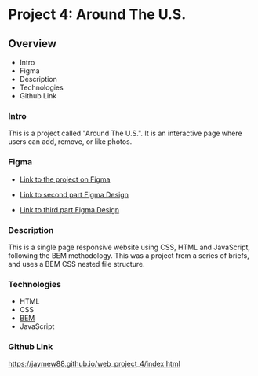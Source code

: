 # Project 4: Around The U.S.

## Overview
* Intro
* Figma
* Description
* Technologies
* Github Link

### Intro

This is a project called "Around The U.S.". It is an interactive page where users can add, remove, or like photos.

### Figma

* [Link to the project on Figma](https://www.figma.com/file/lNsn9aE1Be6bvg9FeAzRXT/Sprint-3-From-Portland-to-Portland-desktop-mobile?node-id=0%3A1)

* [Link to second part Figma Design](https://www.figma.com/file/avLHzpJw2dmU2NaDATZ6CX/Sprint-5%3A-Around-The-U.S.-%2F-desktop-%2B-mobile?node-id=0%3A1)

* [Link to third part Figma Design](https://www.figma.com/file/KUbYgXnYElfzxCbcrlsOCE/Sprint-6%3A-Around-The-U.S.?node-id=0%3A1)

### Description

This is a single page responsive website using CSS, HTML and JavaScript, following the BEM methodology. This was a project from a series of briefs, and uses a BEM CSS nested file structure.

### Technologies

* HTML
* CSS
* [BEM](https://en.bem.info/) 
* JavaScript

### Github Link

https://jaymew88.github.io/web_project_4/index.html

